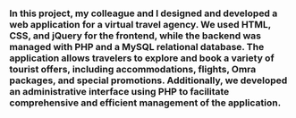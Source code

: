 ### In this project, my colleague and I designed and developed a web application for a virtual travel agency. We used HTML, CSS, and jQuery for the frontend, while the backend was managed with PHP and a MySQL relational database. The application allows travelers to explore and book a variety of tourist offers, including accommodations, flights, Omra packages, and special promotions. Additionally, we developed an administrative interface using PHP to facilitate comprehensive and efficient management of the application.

